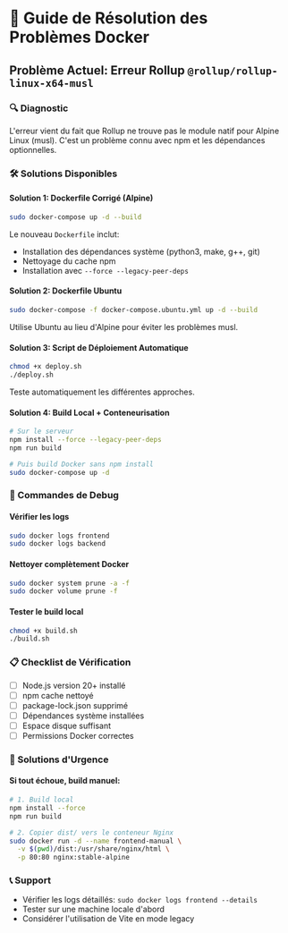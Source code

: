 # 🐳 Guide de Résolution des Problèmes Docker

## Problème Actuel: Erreur Rollup `@rollup/rollup-linux-x64-musl`

### 🔍 Diagnostic
L'erreur vient du fait que Rollup ne trouve pas le module natif pour Alpine Linux (musl). C'est un problème connu avec npm et les dépendances optionnelles.

### 🛠️ Solutions Disponibles

#### Solution 1: Dockerfile Corrigé (Alpine)
```bash
sudo docker-compose up -d --build
```
Le nouveau `Dockerfile` inclut:
- Installation des dépendances système (python3, make, g++, git)
- Nettoyage du cache npm
- Installation avec `--force --legacy-peer-deps`

#### Solution 2: Dockerfile Ubuntu
```bash
sudo docker-compose -f docker-compose.ubuntu.yml up -d --build
```
Utilise Ubuntu au lieu d'Alpine pour éviter les problèmes musl.

#### Solution 3: Script de Déploiement Automatique
```bash
chmod +x deploy.sh
./deploy.sh
```
Teste automatiquement les différentes approches.

#### Solution 4: Build Local + Conteneurisation
```bash
# Sur le serveur
npm install --force --legacy-peer-deps
npm run build

# Puis build Docker sans npm install
sudo docker-compose up -d
```

### 🔧 Commandes de Debug

#### Vérifier les logs
```bash
sudo docker logs frontend
sudo docker logs backend
```

#### Nettoyer complètement Docker
```bash
sudo docker system prune -a -f
sudo docker volume prune -f
```

#### Tester le build local
```bash
chmod +x build.sh
./build.sh
```

### 📋 Checklist de Vérification

- [ ] Node.js version 20+ installé
- [ ] npm cache nettoyé
- [ ] package-lock.json supprimé
- [ ] Dépendances système installées
- [ ] Espace disque suffisant
- [ ] Permissions Docker correctes

### 🚨 Solutions d'Urgence

#### Si tout échoue, build manuel:
```bash
# 1. Build local
npm install --force
npm run build

# 2. Copier dist/ vers le conteneur Nginx
sudo docker run -d --name frontend-manual \
  -v $(pwd)/dist:/usr/share/nginx/html \
  -p 80:80 nginx:stable-alpine
```

### 📞 Support
- Vérifier les logs détaillés: `sudo docker logs frontend --details`
- Tester sur une machine locale d'abord
- Considérer l'utilisation de Vite en mode legacy
